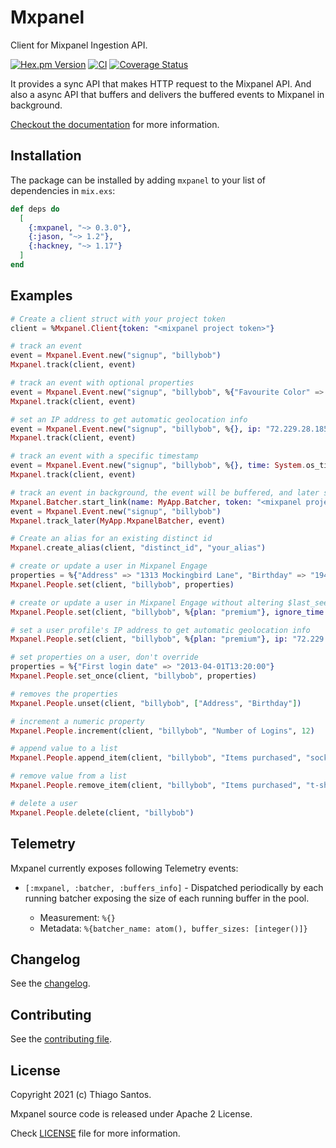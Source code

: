# Mxpanel

<!-- MDOC !-->

Client for Mixpanel Ingestion API.

[![Hex.pm Version](http://img.shields.io/hexpm/v/mxpanel.svg?style=flat)](https://hex.pm/packages/mxpanel)
[![CI](https://github.com/thiamsantos/mxpanel/workflows/CI/badge.svg?branch=main)](https://github.com/thiamsantos/mxpanel/actions?query=branch%3Amain)
[![Coverage Status](https://coveralls.io/repos/github/thiamsantos/mxpanel/badge.svg?branch=main)](https://coveralls.io/github/thiamsantos/mxpanel?branch=main)

It provides a sync API that makes HTTP request to the Mixpanel API. And also a
async API that buffers and delivers the buffered events to Mixpanel in background.

[Checkout the documentation](https://hexdocs.pm/mxpanel) for more information.

## Installation

The package can be installed by adding `mxpanel` to your list of dependencies in `mix.exs`:

```elixir
def deps do
  [
    {:mxpanel, "~> 0.3.0"},
    {:jason, "~> 1.2"},
    {:hackney, "~> 1.17"}
  ]
end
```

## Examples

```elixir
# Create a client struct with your project token
client = %Mxpanel.Client{token: "<mixpanel project token>"}

# track an event
event = Mxpanel.Event.new("signup", "billybob")
Mxpanel.track(client, event)

# track an event with optional properties
event = Mxpanel.Event.new("signup", "billybob", %{"Favourite Color" => "Red"})
Mxpanel.track(client, event)

# set an IP address to get automatic geolocation info
event = Mxpanel.Event.new("signup", "billybob", %{}, ip: "72.229.28.185")
Mxpanel.track(client, event)

# track an event with a specific timestamp
event = Mxpanel.Event.new("signup", "billybob", %{}, time: System.os_time(:second) - 60)
Mxpanel.track(client, event)

# track an event in background, the event will be buffered, and later sent in batches
Mxpanel.Batcher.start_link(name: MyApp.Batcher, token: "<mixpanel project token>")
event = Mxpanel.Event.new("signup", "billybob")
Mxpanel.track_later(MyApp.MxpanelBatcher, event)

# Create an alias for an existing distinct id
Mxpanel.create_alias(client, "distinct_id", "your_alias")

# create or update a user in Mixpanel Engage
properties = %{"Address" => "1313 Mockingbird Lane", "Birthday" => "1948-01-01"}
Mxpanel.People.set(client, "billybob", properties)

# create or update a user in Mixpanel Engage without altering $last_seen
Mxpanel.People.set(client, "billybob", %{plan: "premium"}, ignore_time: true)

# set a user profile's IP address to get automatic geolocation info
Mxpanel.People.set(client, "billybob", %{plan: "premium"}, ip: "72.229.28.185")

# set properties on a user, don't override
properties = %{"First login date" => "2013-04-01T13:20:00"}
Mxpanel.People.set_once(client, "billybob", properties)

# removes the properties
Mxpanel.People.unset(client, "billybob", ["Address", "Birthday"])

# increment a numeric property
Mxpanel.People.increment(client, "billybob", "Number of Logins", 12)

# append value to a list
Mxpanel.People.append_item(client, "billybob", "Items purchased", "socks")

# remove value from a list
Mxpanel.People.remove_item(client, "billybob", "Items purchased", "t-shirt")

# delete a user
Mxpanel.People.delete(client, "billybob")

```

## Telemetry

Mxpanel currently exposes following Telemetry events:

  * `[:mxpanel, :batcher, :buffers_info]` - Dispatched periodically by each
  running batcher exposing the size of each running buffer in the pool.

    * Measurement: `%{}`
    * Metadata: `%{batcher_name: atom(), buffer_sizes: [integer()]}`

## Changelog

See the [changelog](CHANGELOG.md).

<!-- MDOC !-->

## Contributing

See the [contributing file](CONTRIBUTING.md).


## License

Copyright 2021 (c) Thiago Santos.

Mxpanel source code is released under Apache 2 License.

Check [LICENSE](https://github.com/thiamsantos/mxpanel/blob/main/LICENSE) file for more information.
